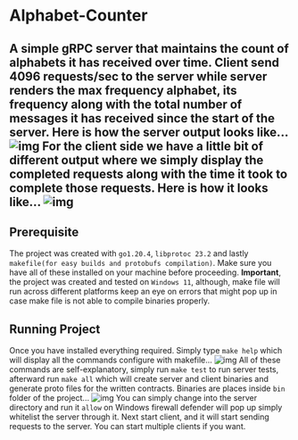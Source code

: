 # Alphabet-Counter
A simple gRPC server that maintains the count of alphabets it has received over time. Client send 4096 requests/sec to the server while server renders the max frequency alphabet, its frequency along with the total number of messages it has received since the start of the server.
Here is how the server output looks like...
![img](https://i.ibb.co/27PC054/2023-05-28-23-14-48-Alphabet-Count-stats-renderer-go.png)
For the client side we have a little bit of different output where we simply display the completed requests along with the time it took to complete those requests. Here is how it looks like...
![img](https://i.ibb.co/J7WR2sH/2023-05-28-23-15-12-Alphabet-Count-stats-renderer-go.png)
----
## Prerequisite
The project was created with `go1.20.4`, `libprotoc 23.2` and lastly `makefile(for easy builds and protobufs compilation)`. Make sure you have all of these installed on your machine before proceeding. 
**Important**, the project was created and tested on `Windows 11`, although, make file will run across different platforms keep an eye on errors that might pop up in case make file is not able to compile binaries properly.
## Running Project
Once you have installed everything required. Simply type `make help` which will display all the commands configure with makefile...
![img](https://i.ibb.co/Y7Mx3Q5/asd.png)
All of these commands are self-explanatory, simply run `make test` to run server tests, afterward run `make all` which will create server and client binaries and generate proto files for the written contracts. Binaries are places inside `bin` folder of the project...
![img](https://i.ibb.co/bQ3Pfwj/asd.png)
You can simply change into the server directory and run it `allow` on Windows firewall defender will pop up simply whitelist the server through it. Next start client, and it will start sending requests to the server. You can start multiple clients if you want.
